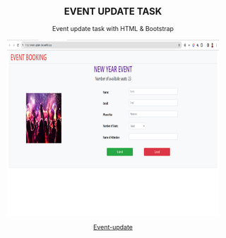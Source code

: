 <h2 align="center">EVENT UPDATE TASK </h2>

<p align="center"> Event update task with HTML & Bootstrap
<br>
 <br> <img align="center" src="./Asset/EVENT-UPDATE TASK.png" alt="" style="width: 30rem; height: 25rem" />
 <br>
<br>
 <a href="https://event-update-task.netlify.app/" target="_blank" rel="noreferrer">Event-update</a>

</p>


 

